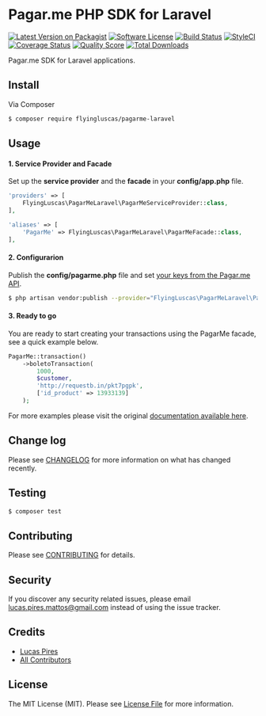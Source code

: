 # Pagar.me PHP SDK for Laravel

[![Latest Version on Packagist][ico-version]][link-packagist]
[![Software License][ico-license]](LICENSE.md)
[![Build Status][ico-travis]][link-travis]
[![StyleCI][icon-styleci]][link-styleci]
[![Coverage Status][ico-code-climate]][link-code-climate]
[![Quality Score][ico-code-quality]][link-code-quality]
[![Total Downloads][ico-downloads]][link-downloads]

Pagar.me SDK for Laravel applications.

## Install

Via Composer

``` bash
$ composer require flyingluscas/pagarme-laravel
```

## Usage

#### 1. Service Provider and Facade

Set up the **service provider** and the **facade** in your **config/app.php** file.

``` php
'providers' => [
    FlyingLuscas\PagarMeLaravel\PagarMeServiceProvider::class,
],

'aliases' => [
    'PagarMe' => FlyingLuscas\PagarMeLaravel\PagarMeFacade::class,
],
```

#### 2. Configurarion

Publish the **config/pagarme.php** file and set [your keys from the Pagar.me API][link-pagarme-dash].

``` bash
$ php artisan vendor:publish --provider="FlyingLuscas\PagarMeLaravel\PagarMeServiceProvider"
```

#### 3. Ready to go

You are ready to start creating your transactions using the PagarMe facade, see a quick example below.

``` php
PagarMe::transaction()
    ->boletoTransaction(
        1000,
        $customer,
        'http://requestb.in/pkt7pgpk',
        ['id_product' => 13933139]
    );
```

For more examples please visit the original [documentation available here][link-pagarme-wiki].

## Change log

Please see [CHANGELOG](CHANGELOG.md) for more information on what has changed recently.

## Testing

``` bash
$ composer test
```

## Contributing

Please see [CONTRIBUTING](CONTRIBUTING.md) for details.

## Security

If you discover any security related issues, please email lucas.pires.mattos@gmail.com instead of using the issue tracker.

## Credits

- [Lucas Pires][link-author]
- [All Contributors][link-contributors]

## License

The MIT License (MIT). Please see [License File](LICENSE.md) for more information.

[ico-version]: https://img.shields.io/packagist/v/flyingluscas/pagarme-laravel.svg?style=flat-square
[ico-license]: https://img.shields.io/badge/license-MIT-brightgreen.svg?style=flat-square
[ico-travis]: https://img.shields.io/travis/flyingluscas/pagarme-laravel/master.svg?style=flat-square
[icon-styleci]: https://styleci.io/repos/91294514/shield?branch=master
[ico-code-climate]: https://img.shields.io/codeclimate/coverage/github/flyingluscas/pagarme-laravel.svg?style=flat-square
[ico-code-quality]: https://img.shields.io/codeclimate/github/flyingluscas/pagarme-laravel.svg?style=flat-square
[ico-downloads]: https://img.shields.io/packagist/dt/flyingluscas/pagarme-laravel.svg?style=flat-square

[link-packagist]: https://packagist.org/packages/flyingluscas/pagarme-laravel
[link-travis]: https://travis-ci.org/flyingluscas/pagarme-laravel
[link-styleci]: https://styleci.io/repos/91294514
[link-code-climate]: https://codeclimate.com/github/flyingluscas/pagarme-laravel/coverage
[link-code-quality]: https://codeclimate.com/github/flyingluscas/pagarme-laravel/code
[link-downloads]: https://packagist.org/packages/flyingluscas/pagarme-laravel
[link-author]: https://github.com/flyingluscas
[link-contributors]: ../../contributors
[link-pagarme-wiki]: https://github.com/pagarme/pagarme-php/wiki
[link-pagarme-dash]: https://dashboard.pagar.me/#/myaccount/apikeys
